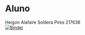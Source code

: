 # Aluno
Heigon Alafaire Soldera Pires 217638 \
[![Binder](https://mybinder.org/badge_logo.svg)](https://mybinder.org/v2/gh/heigon77/MC536_heigon/master)

